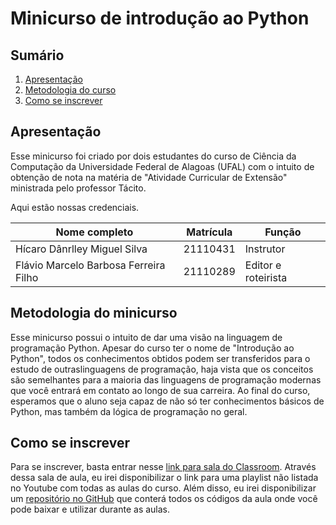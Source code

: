 # Minicurso de introdução ao Python

## Sumário

1. [Apresentação](#apresentação)
2. [Metodologia do curso](#metodologia-do-curso)
3. [Como se inscrever](#como-se-inscrever)

## Apresentação
Esse minicurso foi criado por dois estudantes do curso de Ciência da Computação da Universidade Federal de Alagoas (UFAL) com o intuito de obtenção de nota na matéria de "Atividade Curricular de Extensão" ministrada pelo professor Tácito. 

Aqui estão nossas credenciais.

| Nome completo                         | Matrícula | Função              |
|---------------------------------------|-----------|---------------------|
| Hícaro Dânrlley Miguel Silva          | 21110431  | Instrutor           |
| Flávio Marcelo Barbosa Ferreira Filho | 21110289  | Editor e roteirista |

## Metodologia do minicurso

Esse minicurso possui o intuito de dar uma visão na linguagem de programação Python. Apesar do curso ter o nome de "Introdução ao Python", todos os conhecimentos obtidos podem ser transferidos para o estudo de outraslinguagens de programação, haja vista que os conceitos são semelhantes para a maioria das linguagens de programação modernas que você entrará em contato ao longo de sua carreira. Ao final do curso, esperamos que o aluno seja capaz de não só ter conhecimentos básicos de Python, mas também da lógica de programação no geral. 

## Como se inscrever

Para se inscrever, basta entrar nesse [link para sala do Classroom](https://classroom.google.com/c/NTA2NzU1NDg4MTc3?cjc=tdcvswa). Através dessa sala de aula, eu irei disponibilizar o link para uma playlist não listada no Youtube com todas as aulas do curso. Além disso, eu irei disponibilizar um [repositório no GitHub](https://github.com/HicaroD/MinicursoDePython) que conterá todos os códigos da aula onde você pode baixar e utilizar durante as aulas.
